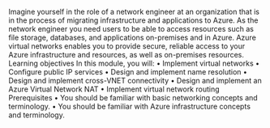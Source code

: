Imagine yourself in the role of a network engineer at an organization that is in the process of migrating infrastructure and applications to Azure.  As the network engineer you need users to be able to access resources such as file storage, databases, and applications on-premises and in Azure. Azure virtual networks enables you to provide secure, reliable access to your Azure infrastructure and resources, as well as on-premises resources.
Learning objectives
In this module, you will:
•	Implement virtual networks
•	Configure public IP services
•	Design and implement name resolution 
•	Design and implement cross-VNET connectivity
•	Design and implement an Azure Virtual Network NAT
•	Implement virtual network routing
Prerequisites
•	You should be familiar with basic networking concepts and terminology.
•	You should be familiar with Azure infrastructure concepts and terminology.
